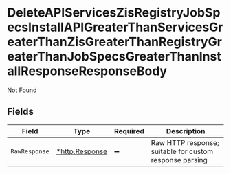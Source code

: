 # DeleteAPIServicesZisRegistryJobSpecsInstallAPIGreaterThanServicesGreaterThanZisGreaterThanRegistryGreaterThanJobSpecsGreaterThanInstallResponseResponseBody

Not Found


## Fields

| Field                                                   | Type                                                    | Required                                                | Description                                             |
| ------------------------------------------------------- | ------------------------------------------------------- | ------------------------------------------------------- | ------------------------------------------------------- |
| `RawResponse`                                           | [*http.Response](https://pkg.go.dev/net/http#Response)  | :heavy_minus_sign:                                      | Raw HTTP response; suitable for custom response parsing |